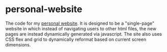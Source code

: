# personal-website
The code for my [personal website](prallb.glitch.me).
It is designed to be a "single-page" website in which instead of navigating users to other html files, the new pages are instead dynamically generated via javascript.
The site also uses CSS flex and grid to dynamically reformat based on current screen dimensions.
